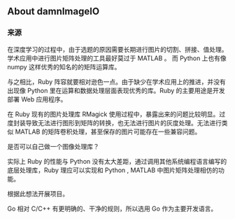 ## About damnImageIO

### 来源

在深度学习的过程中，由于选题的原因需要长期进行图片的切割、拼接、值处理。
学术应用中进行图片矩阵处理的工具最好莫过于 MATLAB 。
而 Python 上也有像 numpy 这样优秀的知名的的矩阵运算库。

与之相比，Ruby 阵容就要相对逊色一点。由于缺少在学术应用上的推进，并没有出现像 Python 里在运算和数据处理层面表现优秀的库。Ruby 的主要用途是开发部署 Web 应用程序。

在 Ruby 现有的图片处理库 RMagick 使用过程中，暴露出来的问题比较明显。过度封装导致无法进行图形到矩阵的转换，也无法进行图片的灰度处理。无法进行类似 MATLAB 的矩阵卷积处理，甚至保存的图片可能存在一些兼容问题。

是否可以自己做一个图像处理库？

实际上 Ruby 的性能与 Python 没有太大差距，通过调用其他系统编程语言编写的底层处理库，Ruby 理应可以实现和 Python , MATLAB 中图片矩阵处理相仿的功能。

根据此想法开展项目。

Go 相对 C/C++ 有更明确的、干净的规则，所以选用 Go 作为主要开发语言。
